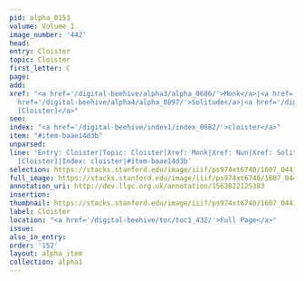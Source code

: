 ```yaml
---
pid: alpha_0153
volume: Volume 1
image_number: '442'
head:
entry: Cloister
topic: Cloister
first_letter: C
page:
add:
xref: "<a href='/digital-beehive/alpha3/alpha_0606/'>Monk</a>|<a href='/digital-beehive/alpha3/alpha_0650/'>Nun</a>|<a
  href='/digital-beehive/alpha4/alpha_0897/'>Solitude</a>|<a href='/digital-beehive/num2/num_0481/'>395
  [Cloister]</a>"
see:
index: "<a href='/digital-beehive/index1/index_0682/'>cloister</a>"
item: "#item-baae14d3b"
unparsed:
line: 'Entry: Cloister|Topic: Cloister|Xref: Monk|Xref: Nun|Xref: Solitude|Xref: 395
  [Cloister]|Index: cloister|#item-baae14d3b'
selection: https://stacks.stanford.edu/image/iiif/ps974xt6740/1607_0441/884,2682,2914,450/full/0/default.jpg
full_image: https://stacks.stanford.edu/image/iiif/ps974xt6740/1607_0441/full/full/0/default.jpg
annotation_uri: http://dev.llgc.org.uk/annotation/1563822125383
insertion:
thumbnail: https://stacks.stanford.edu/image/iiif/ps974xt6740/1607_0441/884,2682,600,180/250,/0/default.jpg
label: Cloister
location: "<a href='/digital-beehive/toc/toc1_432/'>Full Page</a>"
issue:
also_in_entry:
order: '152'
layout: alpha_item
collection: alpha1
---
```

